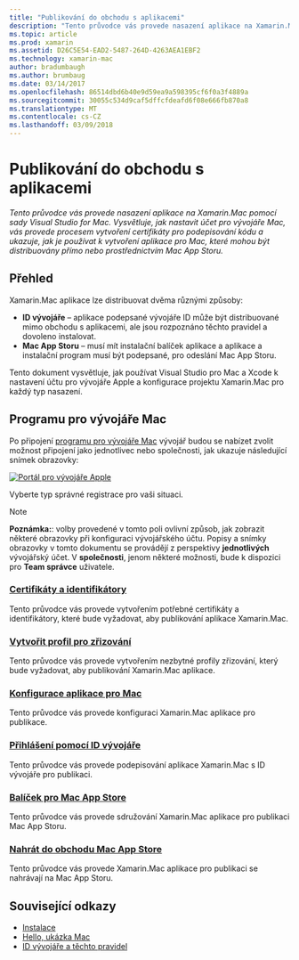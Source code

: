 ```yaml
---
title: "Publikování do obchodu s aplikacemi"
description: "Tento průvodce vás provede nasazení aplikace na Xamarin.Mac pomocí sady Visual Studio for Mac. Vysvětluje, jak nastavit účet pro vývojáře Mac, vás provede procesem vytvoření certifikáty pro podepisování kódu a ukazuje, jak je používat k vytvoření aplikace pro Mac, které mohou být distribuovány přímo nebo prostřednictvím Mac App Storu."
ms.topic: article
ms.prod: xamarin
ms.assetid: D26C5E54-EAD2-5487-264D-4263AEA1EBF2
ms.technology: xamarin-mac
author: bradumbaugh
ms.author: brumbaug
ms.date: 03/14/2017
ms.openlocfilehash: 86514dbd6b40e9d59ea9a598395cf6f0a3f4889a
ms.sourcegitcommit: 30055c534d9caf5dffcfdeafd6f08e666fb870a8
ms.translationtype: MT
ms.contentlocale: cs-CZ
ms.lasthandoff: 03/09/2018
---
```

# <a name="publishing-to-the-app-store"></a>Publikování do obchodu s aplikacemi

_Tento průvodce vás provede nasazení aplikace na Xamarin.Mac pomocí sady Visual Studio for Mac. Vysvětluje, jak nastavit účet pro vývojáře Mac, vás provede procesem vytvoření certifikáty pro podepisování kódu a ukazuje, jak je používat k vytvoření aplikace pro Mac, které mohou být distribuovány přímo nebo prostřednictvím Mac App Storu._

## <a name="overview"></a>Přehled

Xamarin.Mac aplikace lze distribuovat dvěma různými způsoby:

- **ID vývojáře** – aplikace podepsané vývojáře ID může být distribuované mimo obchodu s aplikacemi, ale jsou rozpoznáno těchto pravidel a dovoleno instalovat.
- **Mac App Storu** – musí mít instalační balíček aplikace a aplikace a instalační program musí být podepsané, pro odeslání Mac App Storu.

Tento dokument vysvětluje, jak používat Visual Studio pro Mac a Xcode k nastavení účtu pro vývojáře Apple a konfigurace projektu Xamarin.Mac pro každý typ nasazení.


## <a name="mac-developer-program"></a>Programu pro vývojáře Mac

Po připojení [programu pro vývojáře Mac](https://developer.apple.com/devcenter/mac/) vývojář budou se nabízet zvolit možnost připojení jako jednotlivec nebo společnosti, jak ukazuje následující snímek obrazovky:

[![Portál pro vývojáře Apple](images/image1.png "portál pro vývojáře Apple")](images/image1-large.png#lightbox)

Vyberte typ správné registrace pro vaši situaci.

> [!NOTE]
> **Poznámka:**: volby provedené v tomto poli ovlivní způsob, jak zobrazit některé obrazovky při konfiguraci vývojářského účtu. Popisy a snímky obrazovky v tomto dokumentu se provádějí z perspektivy **jednotlivých** vývojářský účet. V **společnosti**, jenom některé možnosti, bude k dispozici pro **Team správce** uživatele.


### <a name="certificates-and-identifiersmacdeploy-testpublishing-to-the-app-storecertificates-identifiersmd"></a>[Certifikáty a identifikátory](~/mac/deploy-test/publishing-to-the-app-store/certificates-identifiers.md)

Tento průvodce vás provede vytvořením potřebné certifikáty a identifikátory, které bude vyžadovat, aby publikování aplikace Xamarin.Mac.


### <a name="create-provisioning-profilemacdeploy-testpublishing-to-the-app-storeprofilesmd"></a>[Vytvořit profil pro zřizování](~/mac/deploy-test/publishing-to-the-app-store/profiles.md)

Tento průvodce vás provede vytvořením nezbytné profily zřizování, který bude vyžadovat, aby publikování Xamarin.Mac aplikace.


### <a name="mac-app-configurationmacdeploy-testpublishing-to-the-app-storeapp-configurationmd"></a>[Konfigurace aplikace pro Mac](~/mac/deploy-test/publishing-to-the-app-store/app-configuration.md)

Tento průvodce vás provede konfiguraci Xamarin.Mac aplikace pro publikace.


### <a name="sign-with-developer-idmacdeploy-testpublishing-to-the-app-storesigningmd"></a>[Přihlášení pomocí ID vývojáře](~/mac/deploy-test/publishing-to-the-app-store/signing.md)

Tento průvodce vás provede podepisování aplikace Xamarin.Mac s ID vývojáře pro publikaci.


### <a name="bundle-for-mac-app-storemacdeploy-testpublishing-to-the-app-storebundlingmd"></a>[Balíček pro Mac App Store](~/mac/deploy-test/publishing-to-the-app-store/bundling.md)

Tento průvodce vás provede sdružování Xamarin.Mac aplikace pro publikaci Mac App Storu.


### <a name="upload-to-mac-app-storemacdeploy-testpublishing-to-the-app-storeuploadingmd"></a>[Nahrát do obchodu Mac App Store](~/mac/deploy-test/publishing-to-the-app-store/uploading.md)

Tento průvodce vás provede Xamarin.Mac aplikace pro publikaci se nahrávají na Mac App Storu.


## <a name="related-links"></a>Související odkazy

- [Instalace](/visualstudio/mac/installation/)
- [Hello, ukázka Mac](~/mac/get-started/hello-mac.md)
- [ID vývojáře a těchto pravidel](https://developer.apple.com/resources/developer-id/)
